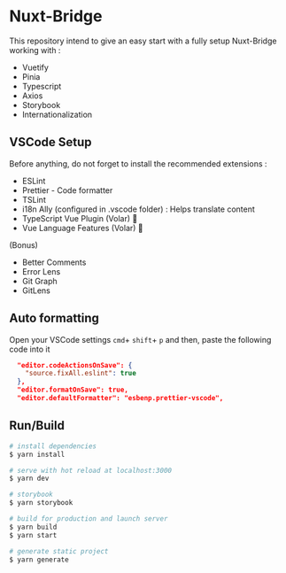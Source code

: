 # Nuxt-Bridge

This repository intend to give an easy start with a fully setup Nuxt-Bridge working with :

- Vuetify
- Pinia
- Typescript
- Axios
- Storybook
- Internationalization

## VSCode Setup

Before anything, do not forget to install the recommended extensions :

- ESLint
- Prettier - Code formatter
- TSLint
- i18n Ally (configured in .vscode folder) : Helps translate content
- TypeScript Vue Plugin (Volar) :gun:
- Vue Language Features (Volar) :gun:

(Bonus)

- Better Comments
- Error Lens
- Git Graph
- GitLens

## Auto formatting

Open your VSCode settings `cmd`+ `shift`+ `p` and then, paste the following code into it

```json
  "editor.codeActionsOnSave": {
    "source.fixAll.eslint": true
  },
  "editor.formatOnSave": true,
  "editor.defaultFormatter": "esbenp.prettier-vscode",
```

## Run/Build

```bash
# install dependencies
$ yarn install

# serve with hot reload at localhost:3000
$ yarn dev

# storybook
$ yarn storybook

# build for production and launch server
$ yarn build
$ yarn start

# generate static project
$ yarn generate
```
